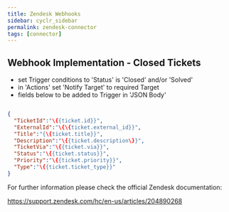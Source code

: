 ```yaml
---
title: Zendesk Webhooks
sidebar: cyclr_sidebar
permalink: zendesk-connector
tags: [connector]
---
```


Webhook Implementation - Closed Tickets
---------------------------------------

  - set Trigger conditions to 'Status' is 'Closed' and/or 'Solved' 
  - in 'Actions' set 'Notify Target' to required Target 
  - fields below to be added to Trigger in 'JSON Body'  

```json

{ 
  "TicketId":"\{{ticket.id}}", 
  "ExternalId":"\{\{ticket.external_id}}", 
  "Title":"{\{ticket.title}}", 
  "Description":"\{{ticket.description\}}", 
  "TicketVia":"\{{ticket.via}}", 
  "Status":"\{{ticket.status}}", 
  "Priority":"\{{ticket.priority}}", 
  "Type":"\{{ticket.ticket_type}}" 
}
```


For further information please check the official Zendesk documentation:

<https://support.zendesk.com/hc/en-us/articles/204890268>
